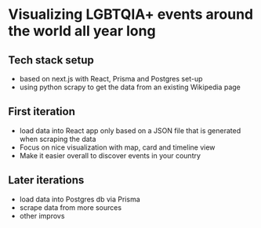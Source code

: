 # Visualizing LGBTQIA+ events around the world all year long

## Tech stack setup

* based on next.js with React, Prisma and Postgres set-up
* using python scrapy to get the data from an existing Wikipedia page

## First iteration

* load data into React app only based on a JSON file that is generated when scraping the data
* Focus on nice visualization with map, card and timeline view
* Make it easier overall to discover events in your country

## Later iterations

* load data into Postgres db via Prisma
* scrape data from more sources
* other improvs

